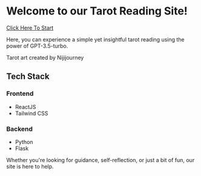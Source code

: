 # Welcome to our Tarot Reading Site!

[Click Here To Start](tarot-reading-alpha.vercel.app)

Here, you can experience a simple yet insightful tarot reading using the power of GPT-3.5-turbo. 

Tarot art created by Nijijourney

## Tech Stack

### Frontend
- ReactJS
- Tailwind CSS

### Backend
- Python
- Flask

Whether you're looking for guidance, self-reflection, or just a bit of fun, our site is here to help. 
